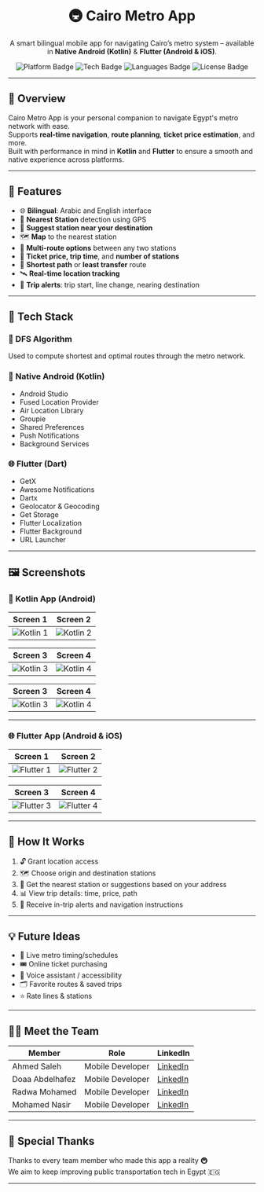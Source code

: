 <h1 align="center">🚇 Cairo Metro App</h1>

<p align="center">
A smart bilingual mobile app for navigating Cairo’s metro system – available in <b>Native Android (Kotlin)</b> & <b>Flutter (Android & iOS)</b>.
</p>

<p align="center">
  <img src="https://img.shields.io/badge/Platform-Android%20%7C%20iOS-blue" alt="Platform Badge"/>
  <img src="https://img.shields.io/badge/Tech-Kotlin%20%7C%20Flutter%20%7C%20DFS-lightgrey" alt="Tech Badge"/>
  <img src="https://img.shields.io/badge/Languages-Arabic%20%7C%20English-green" alt="Languages Badge"/>
  <img src="https://img.shields.io/badge/License-MIT-yellow" alt="License Badge"/>
</p>

---

## 🌟 Overview

Cairo Metro App is your personal companion to navigate Egypt's metro network with ease.  
Supports **real-time navigation**, **route planning**, **ticket price estimation**, and more.  
Built with performance in mind in **Kotlin** and **Flutter** to ensure a smooth and native experience across platforms.

---

## 🚀 Features

- 🌐 **Bilingual**: Arabic and English interface
- 📍 **Nearest Station** detection using GPS
- 📌 **Suggest station near your destination**
- 🗺️ **Map** to the nearest station
- 🔁 **Multi-route options** between any two stations
- 💸 **Ticket price, trip time**, and **number of stations**
- 🚉 **Shortest path** or **least transfer** route
- 🛰 **Real-time location tracking**
- 🔔 **Trip alerts**: trip start, line change, nearing destination

---

## 🧠 Tech Stack

### 🧭 DFS Algorithm  
Used to compute shortest and optimal routes through the metro network.

### 📱 Native Android (Kotlin)
- Android Studio  
- Fused Location Provider  
- Air Location Library  
- Groupie  
- Shared Preferences  
- Push Notifications  
- Background Services  

### 🌐 Flutter (Dart)
- GetX  
- Awesome Notifications  
- Dartx  
- Geolocator & Geocoding  
- Get Storage  
- Flutter Localization  
- Flutter Background  
- URL Launcher  

---

## 🖼️ Screenshots

### 📱 Kotlin App (Android)

| Screen 1 | Screen 2 |
|----------|----------|
| ![Kotlin 1](https://your-image-link.com/kotlin1.png) | ![Kotlin 2](https://your-image-link.com/kotlin2.png) |

| Screen 3 | Screen 4 |
|----------|----------|
| ![Kotlin 3](https://your-image-link.com/kotlin3.png) | ![Kotlin 4](https://your-image-link.com/kotlin4.png) |

| Screen 3 | Screen 4 |
|----------|----------|
| ![Kotlin 3](https://your-image-link.com/kotlin3.png) | ![Kotlin 4](https://your-image-link.com/kotlin4.png) |

---

### 🌐 Flutter App (Android & iOS)

| Screen 1 | Screen 2 |
|----------|----------|
| ![Flutter 1](https://i.postimg.cc/NfB9Jtkz/image.png) | ![Flutter 2](https://your-image-link.com/flutter2.png) |

| Screen 3 | Screen 4 |
|----------|----------|
| ![Flutter 3](https://your-image-link.com/flutter3.png) | ![Flutter 4](https://your-image-link.com/flutter4.png) |

---

## 🧩 How It Works

1. 🔓 Grant location access
2. 🗺 Choose origin and destination stations
3. 📍 Get the nearest station or suggestions based on your address
4. 📊 View trip details: time, price, path
5. 🚨 Receive in-trip alerts and navigation instructions

---

## 💡 Future Ideas

- 🚦 Live metro timing/schedules  
- 🎟 Online ticket purchasing  
- 🙋 Voice assistant / accessibility  
- 🗂 Favorite routes & saved trips  
- ⭐ Rate lines & stations  

---

## 👨‍💻 Meet the Team

| Member            | Role                 | LinkedIn                          |
|------------------|----------------------|-----------------------------------|
| Ahmed Saleh      | Mobile Developer     | [LinkedIn](https://www.linkedin.com/in/ahmed-saleh-054651219/) |
| Doaa Abdelhafez  | Mobile Developer     | [LinkedIn](https://www.linkedin.com/in/doaa-abd-el-hafez/) |
| Radwa Mohamed    | Mobile Developer     | [LinkedIn](https://www.linkedin.com/in/radwa-mohamed-029bab25a/) |
| Mohamed Nasir    | Mobile Developer     | [LinkedIn](https://www.linkedin.com/in/mohamed-nosair-11b814192/) |

---

## 🙏 Special Thanks
Thanks to every team member who made this app a reality 🚇  
We aim to keep improving public transportation tech in Egypt 🇪🇬

---

